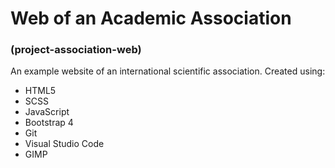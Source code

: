 # Web of an Academic Association 
### (project-association-web)

An example website of an international scientific association.
Created using: 
- HTML5 
- SCSS 
- JavaScript 
- Bootstrap 4 
- Git
- Visual Studio Code
- GIMP
